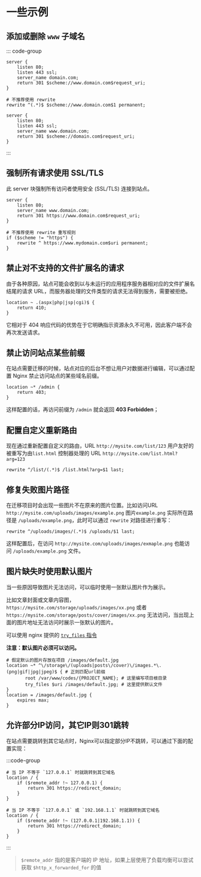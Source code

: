 # 一些示例

## 添加或删除 `www` 子域名

::: code-group

```nginx [添加 www 子域名]
server {
    listen 80;
    listen 443 ssl;
    server_name domain.com;
    return 301 $scheme://www.domain.com$request_uri;
}

# 不推荐使用 rewrite
rewrite ^(.*)$ $scheme://www.domain.com$1 permanent;
```

```nginx [删除 www 子域名]
server {
    listen 80;
    listen 443 ssl;
    server_name www.domain.com;
    return 301 $scheme://domain.com$request_uri;
}
```

:::

## 强制所有请求使用 SSL/TLS

此 server 块强制所有访问者使用安全 (SSL/TLS) 连接到站点。

```nginx
server {
    listen 80;
    server_name www.domain.com;
    return 301 https://www.domain.com$request_uri;
}

# 不推荐使用 rewrite 重写规则
if ($scheme != "https") {
    rewrite ^ https://www.mydomain.com$uri permanent;
}
```

## 禁止对不支持的文件扩展名的请求

由于各种原因，站点可能会收到以与未运行的应用程序服务器相对应的文件扩展名结尾的请求 URL，而服务器处理的文件类型的请求无法得到服务，需要被拒绝。

```nginx
location ~ .(aspx|php|jsp|cgi)$ {
    return 410;
}
```

它相对于 404 响应代码的优势在于它明确指示资源永久不可用，因此客户端不会再次发送请求。

## 禁止访问站点某些前缀

在站点需要迁移的时候，站点对应的后台不想让用户对数据进行编辑，可以通过配置 Nginx 禁止访问站点的某些域名前缀。

```nginx
location ~* /admin {
    return 403;
}
```

这样配置的话，再访问前缀为 `/admin` 就会返回 **403 Forbidden**；

## 配置自定义重新路由

现在通过重新配置自定义的路由，URL `http://mysite.com/list/123` 用户友好的被重写为由`list.html` 控制器处理的
URL `http://mysite.com/list.html?arg=123`

```nginx
rewrite ^/list/(.*)$ /list.html?arg=$1 last;
```

## 修复失败图片路径

在迁移项目时会出现一些图片不在原来的图片位置。比如访问URL `http://mysite.com/uploads/images/example.png`
图片`example.png` 实际所在路径是 `/uploads/example.png`，此时可以通过 `rewrite` 对路径进行重写：

```nginx
rewrite ^/uploads/images/(.*)$ /uploads/$1 last;
```

这样配置后，在访问 `http://mysite.com/uploads/images/exmaple.png` 也能访问 `/uploads/example.png` 文件。

## 图片缺失时使用默认图片

当一些原因导致图片无法访问，可以临时使用一张默认图片作为展示。

比如文章封面或文章内容图，`https://mysite.com/storage/uploads/images/xx.png`
或者 `https://mysite.com/storage/posts/cover/images/xx.png` 无法访问，当出现上面的图片地址无法访问时展示一张默认的图片。

可以使用 nginx 提供的 [`try_files` 指令](http://nginx.org/en/docs/http/ngx_http_core_module.html#try_files)

**注意：默认图片必须可以访问。**

```nginx
# 假定默认的图片存放在项目 /images/default.jpg
location ~* ^\/storage\/(uploads|posts\/cover)\/images.*\.(png|gif|jpg|jpeg)$ { # 正则匹配url前缀
       root /var/www/codes/{PROJECT_NAME}; # 这里编写项目根目录
       try_files $uri /images/default.jpg; # 这里提供默认文件
}
location = /images/default.jpg {
    expires max;
}
```

## 允许部分IP访问，其它IP则301跳转

在站点需要跳转到其它站点时，Nginx可以指定部分IP不跳转，可以通过下面的配置实现：

:::code-group

```nginx [单个IP]
# 当 IP 不等于 `127.0.0.1` 时就跳转到其它域名
location / {
    if ($remote_addr !~ 127.0.0.1) {
        return 301 https://redirect_domain;
    }
}
```

```nginx [多个IP]
# 当 IP 不等于 `127.0.0.1` 或 `192.168.1.1` 时就跳转到其它域名
location / {
    if ($remote_addr !~ (127.0.0.1|192.168.1.1)) {
        return 301 https://redirect_domain;
    }
}
```
:::

> `$remote_addr` 指的是客户端的 IP 地址，如果上层使用了负载均衡可以尝试获取 `$http_x_forwarded_for` 的值 
